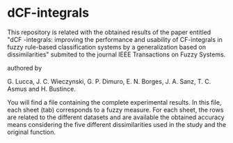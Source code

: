 # dCF-integrals

This repository is related with the obtained results of the paper entitled "dCF -integrals: improving the performance and usability of CF-integrals in fuzzy rule-based classification systems by a generalization based on dissimilarities" submited to the journal IEEE Transactions on Fuzzy Systems.

authored by 

G. Lucca, J. C. Wieczynski, G. P. Dimuro, E. N. Borges, J. A. Sanz, T. C. Asmus and H. Bustince.

You will find a file containing the complete experimental results. In this file, each sheet (tab) corresponds to a fuzzy measure. For each sheet, the rows are related to the different datasets and are available the obtained accuracy means considering the five different dissimilarities used in the study and the original function.
